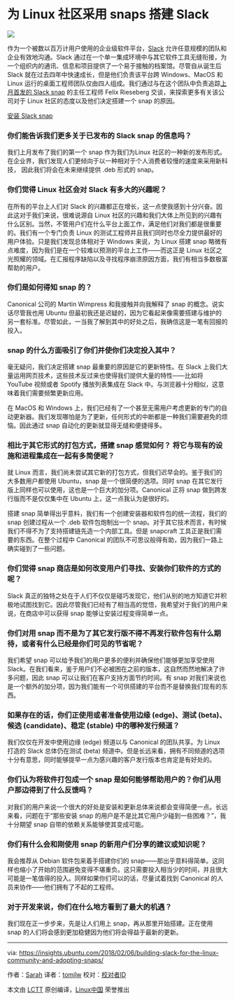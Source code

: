 为 Linux 社区采用 snaps 搭建 Slack 
======
![][1]

作为一个被数以百万计用户使用的企业级软件平台，[Slack][2] 允许任意规模的团队和企业有效地沟通。Slack 通过在一个单一集成环境中与其它软件工具无缝衔接，为一个组织内的通讯、信息和项目提供了一个易于接触的档案馆。尽管自从诞生后 Slack 就在过去四年中快速成长，但是他们负责该平台跨 Windows、MacOS 和 Linux 运行的桌面工程师团队仅由四人组成。我们通过与在这个团队中负责追踪[上月首发的 Slack snap][3] 的主任工程师 Felix Rieseberg 交谈，来探索更多有关该公司对于 Linux 社区的态度以及他们决定搭建一个 snap 的原因。

[安装 Slack snap][4]

### 你们能告诉我们更多关于已发布的 Slack snap 的信息吗？

我们上月发布了我们的第一个 snap 作为我们为Linux 社区的一种新的发布形式。在企业界，我们发现人们更倾向于以一种相对于个人消费者较慢的速度来采用新科技， 因此我们将会在未来继续提供 .deb 形式的 snap。

### 你们觉得 Linux 社区会对 Slack 有多大的兴趣呢？

在所有的平台上人们对 Slack 的兴趣都正在增长，这一点使我感到十分兴奋。因此这对于我们来说，很难说源自 Linux 社区的兴趣和我们大体上所见到的兴趣有什么区别。当然，不管用户们在什么平台上面工作，满足他们对我们都是很重要的。我们有一个专门负责 Linux 的测试工程师并且我们同时也尽全力提供最好的用户体验。只是我们发现总体相对于 Windows 来说，为 Linux 搭建 snap 略微有点难度，因为我们是在一个较难以预测的平台上工作——而这正是 Linux 社区之光照耀的领域。在汇报程序缺陷以及寻找程序崩溃原因方面，我们有相当多数极富帮助的用户。

### 你们是如何得知 snap 的？

Canonical 公司的 Martin Wimpress 和我接触并向我解释了 snap 的概念。说实话尽管我也用 Ubuntu 但最初我还是迟疑的，因为它看起来像需要搭建与维护的另一套标准。尽管如此，一当我了解到其中的好处之后，我确信这是一笔有回报的投入。

### snap 的什么方面吸引了你们并使你们决定投入其中？

毫无疑问，我们决定搭建 snap 最重要的原因是它的更新特性。在 Slack 上我们大量运用网页技术，这些技术反过来也使得我们提供大量的特性——比如将 YouTube 视频或者 Spotify 播放列表集成在 Slack 中。与浏览器十分相似，这意味着我们需要频繁更新应用。

在 MacOS 和 Windows 上，我们已经有了一个甚至无需用户考虑更新的专门的自动更新器。我们发现哪怕是为了更新，任何形式的中断都是一种我们需要避免的烦恼。因此通过 snap 自动化的更新就显得无缝和便捷得多。

### 相比于其它形式的打包方式，搭建 snap 感觉如何？ 将它与现有的设施和进程集成在一起有多简便呢？

就 Linux 而言，我们尚未尝试其它新的打包方式，但我们迟早会的。鉴于我们的大多数用户都使用 Ubuntu，snap 是一个很简便的选项。同时 snap 在其它发行版上同样也可以使用，这也是一个巨大的加分项。Canonical 正将 snap 做到跨发行版而不是仅仅集中在 Ubuntu 上，这一点我认为是很好的。

搭建 snap 简单得出乎意料，我们有一个创建安装器和软件包的统一流程，我们的 snap 创建过程从一个 .deb 软件包炮制出一个 snap。对于其它技术而言，有时候我们不得不为了支持搭建链先造一个内部工具。但是 snapcraft 工具正是我们需要的东西。在整个过程中 Canonical 的团队不可思议般得有助，因为我们一路上确实碰到了一些问题。

### 你们觉得 snap 商店是如何改变用户们寻找、安装你们软件的方式的呢？

Slack 真正的独特之处在于人们不仅仅是碰巧发现它，他们从别的地方知道它并积极地试图找到它。因此尽管我们已经有了相当高的觉悟，我希望对于我们的用户来说，在商店中可以获得 snap 能够让安装过程变得简单一点。

### 你们对用 snap 而不是为了其它发行版不得不再发行软件包有什么期待，或者有什么已经是你们可见的节省呢？

我们希望 snap 可以给予我们的用户更多的便利并确保他们能够更加享受使用 Slack。在我们看来，鉴于用户们不必被困在之前的版本，这自然而然地解决了许多问题，因此 snap 可以让我们在客户支持方面节约时间。有 snap 对我们来说也是一个额外的加分项，因为我们能有一个可供搭建的平台而不是替换我们现有的东西。

### 如果存在的话，你们正使用或者准备使用边缘 (edge)、测试 (beta)、候选 (candidate)、稳定 (stable) 中的哪种发行频道？

我们仅仅在开发中使用边缘 (edge) 频道以与 Canonical 的团队共享。为 Linux 打造的 Slack 总体仍在测试 (beta) 频道中。但是长远来看，拥有不同频道的选项十分有意思，同时能够提早一点为感兴趣的客户发行版本也肯定是有好处的。

### 你们认为将软件打包成一个 snap 是如何能够帮助用户的？你们从用户那边得到了什么反馈吗？

对我们的用户来说一个很大的好处是安装和更新总体来说都会变得简便一点。长远来看，问题在于“那些安装 snap 的用户是不是比其它用户少碰到一些困难？”，我十分期望 snap 自带的依赖关系能够使其变成可能。

### 你们有什么会和刚使用 snap 的新用户们分享的建议或知识呢？

我会推荐从 Debian 软件包来着手搭建你们的 snap——那出乎意料得简单。这同样也缩小了开始的范围避免变得不堪重负。这只需要投入相当少的时间，并且很大可能是一笔值得的投入。同样如果你们可以的话，尽量试着找到 Canonical 的人员来协作——他们拥有了不起的工程师。

### 对于开发来说，你们在什么地方看到了最大的机遇？

我们现在正一步步来，先是让人们用上 snap，再从那里开始搭建。正在使用 snap 的人们将会感到更加稳健因为他们将会得益于最新的更新。

--------------------------------------------------------------------------------

via: https://insights.ubuntu.com/2018/02/06/building-slack-for-the-linux-community-and-adopting-snaps/

作者：[Sarah][a]
译者：[tomjlw](https://github.com/tomjlw)
校对：[校对者ID](https://github.com/校对者ID)

本文由 [LCTT](https://github.com/LCTT/TranslateProject) 原创编译，[Linux中国](https://linux.cn/) 荣誉推出

[a]:https://insights.ubuntu.com/author/sarahfd/
[1]:https://insights.ubuntu.com/wp-content/uploads/a115/Slack_linux_screenshot@2x-2.png
[2]:https://slack.com/
[3]:https://insights.ubuntu.com/2018/01/18/canonical-brings-slack-to-the-snap-ecosystem/
[4]:https://snapcraft.io/slack/
